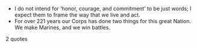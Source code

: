  - I do not intend for ‘honor, courage, and commitment’ to be just words; I expect them to frame the way that we live and act.
 - For over 221 years our Corps has done two things for this great Nation. We make Marines, and we win battles.

2 quotes